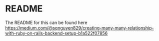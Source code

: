 # README

The README for this can be found here https://medium.com/@sqnguyen829/creating-many-many-relationship-with-ruby-on-rails-backend-setup-b1a522f07856

